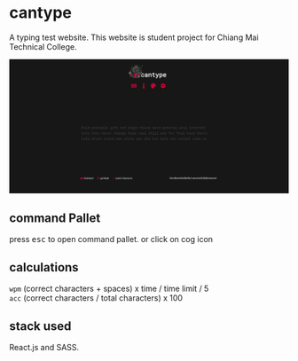 # cantype
A typing test website.
This website is student project for Chiang Mai Technical College.

![screenshot](screenshot.png)

## command Pallet
press <kbd>esc</kbd> to open command pallet. or click on cog icon

## calculations
`wpm` (correct characters + spaces) x time / time limit / 5 <br>
`acc` (correct characters / total characters) x 100

## stack used
React.js and SASS.
